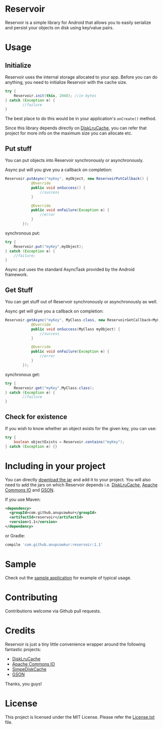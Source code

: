 Reservoir
=========

Reservoir is a simple library for Android that allows you to easily serialize and persist your objects on disk using key/value pairs.

# Usage

## Initialize
Reservoir uses the internal storage allocated to your app. Before you can do anything, you need to initialize Reservoir with the cache size.

```java
try {
    Reservoir.init(this, 2048); //in bytes
} catch (Exception e) {
        //failure
}
```

The best place to do this would be in your application's `onCreate()` method.

Since this library depends directly on [DiskLruCache](https://github.com/JakeWharton/DiskLruCache), you can refer that project for more info on the maximum size you can allocate etc.

## Put stuff

You can put objects into Reservoir synchronously or asynchronously.

Async put will you give you a callback on completion:

```java
Reservoir.putAsync("myKey", myObject, new ReservoirPutCallback() {
            @Override
            public void onSuccess() {
                //success
            }

            @Override
            public void onFailure(Exception e) {
                //error
            }
        });
```

synchronous put:

```java
try {
    Reservoir.put("myKey",myObject);
} catch (Exception e) {
    //failure;
}
```

Async put uses the standard AsyncTask provided by the Android framework.

## Get Stuff

You can get stuff out of Reservoir synchronously or asynchronously as well.

Async get will give you a callback on completion:

```java
Reservoir.getAsync("myKey", MyClass.class, new ReservoirGetCallback<MyClass>() {
            @Override
            public void onSuccess(MyClass myObject) {
                //success
            }

            @Override
            public void onFailure(Exception e) {
                //error
            }
        });
```

synchronous get:

```java
try {
    Reservoir.get("myKey",MyClass.class);
} catch (Exception e) {
        //failure
}
```

## Check for existence

If you wish to know whether an object exists for the given key, you can use:

```java
try {
    boolean objectExists = Reservoir.contains("myKey");
} catch (Exception e) {}
```
# Including in your project

You can directly [download the jar](https://github.com/anupcowkur/Reservoir/releases/download/v1.1/reservoir-1.1.jar) and add it to your project. You will also need to add the jars on which Reservoir depends i.e. [DiskLruCache](https://github.com/anupcowkur/Reservoir/releases/download/v1.1/disklrucache-2.0.2.jar), [Apache Commons IO](https://github.com/anupcowkur/Reservoir/releases/download/v1.1/commons-io-2.4.jar) and [GSON](https://github.com/anupcowkur/Reservoir/releases/download/v1.1/gson-2.2.4.jar).

If you use Maven:

```xml
<dependency>
  <groupId>com.github.anupcowkur</groupId>
  <artifactId>reservoir</artifactId>
  <version>1.1</version>
</dependency>
```

or Gradle:

```groovy
compile 'com.github.anupcowkur:reservoir:1.1'
```

# Sample
Check out the [sample application](https://github.com/anupcowkur/Reservoir/tree/master/Sample) for example of typical usage.

# Contributing
Contributions welcome via Github pull requests.

# Credits
Reservoir is just a tiny little convenience wrapper around the following fantastic projects:

- [DiskLruCache](https://github.com/JakeWharton/DiskLruCache)
- [Apache Commons IO](http://commons.apache.org/proper/commons-io/)
- [SimpeDiskCache](https://github.com/fhucho/simple-disk-cache)
- [GSON](https://code.google.com/p/google-gson/)

Thanks, you guys!

# License
This project is licensed under the MIT License. Please refer the [License.txt](https://github.com/anupcowkur/Reservoir/blob/master/License.txt) file.


